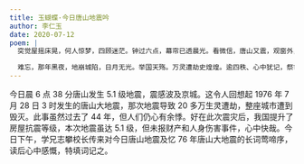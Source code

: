 ```yaml
---
title: 玉蝴蝶·今日唐山地震吟
author: 李仁玉
date: 2020-07-12
poem: |
  突觉屋摇床晃，何人惊梦，四顾迷茫。钟过六点，幕帘已透晨光。看微信，唐山又震，观窗外，烟雨苍苍。望长街，车来人往，周末如常。

  难忘，那年黑夜，地崩城陷，日月无光。举国天殇。万灵遭劫史煌煌。逾四秩、心中犹记，祭亡魂、山鬼东皇。幸今日，宇坚楼固，百姓无殃。
---
```


今日晨 6 点 38 分唐山发生 5.1 级地震，震感波及京城。这令人回想起 1976 年 7 月 28 日 3 时发生的唐山大地震，那次地震导致 20 多万生灵遭劫，整座城市遭到毁灭。此事虽然过去了 44 年，但人们仍心有余悸。好在此次震灾后，我国提升了房屋抗震等级，本次地震虽达 5.1 级，但未报财产和人身伤害事件，心中快哉。今日下午，学兄志攀校长传来对今日唐山地震及忆 76 年唐山大地震的长词莺啼序，读后心中感慨，特填词记之。
